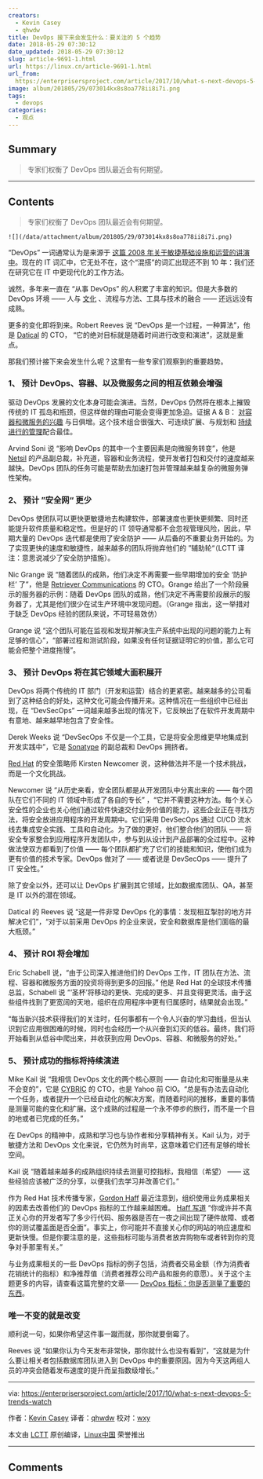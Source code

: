 ```yaml
---
creators:
  - Kevin Casey
  - qhwdw
title: DevOps 接下来会发生什么：要关注的 5 个趋势
date: 2018-05-29 07:30:12
date_updated: 2018-05-29 07:30:12
slug: article-9691-1.html
url: https://linux.cn/article-9691-1.html
url_from: 
  https://enterprisersproject.com/article/2017/10/what-s-next-devops-5-trends-watch
image: album/201805/29/073014kx8s8oa778ii8i7i.png
tags:
  - devops
categories:
  - 观点
---
```


## Summary

> 专家们权衡了 DevOps 团队最近会有何期望。

***

<!-- more -->

## Contents

> 
> 专家们权衡了 DevOps 团队最近会有何期望。
> 
> 
> 

`![](/data/attachment/album/201805/29/073014kx8s8oa778ii8i7i.png)`

“DevOps” 一词通常认为是来源于 [这篇 2008 年关于敏捷基础设施和运营的讲演中](http://www.jedi.be/presentations/agile-infrastructure-agile-2008.pdf)。现在的 IT 词汇中，它无处不在，这个“混搭”的词汇出现还不到 10 年：我们还在研究它在 IT 中更现代化的工作方法。

诚然，多年来一直在 “从事 DevOps” 的人积累了丰富的知识。但是大多数的 DevOps 环境 —— 人与 [文化](https://enterprisersproject.com/article/2017/9/5-ways-nurture-devops-culture) 、流程与方法、工具与技术的融合 —— 还远远没有成熟。

更多的变化即将到来。Robert Reeves 说 “DevOps 是一个过程，一种算法”，他是 [Datical](https://www.datical.com/) 的 CTO， “它的绝对目标就是随着时间进行改变和演进”，这就是重点。

那我们预计接下来会发生什么呢？这里有一些专家们观察到的重要趋势。

### 1、 预计 DevOps、容器、以及微服务之间的相互依赖会增强

驱动 DevOps 发展的文化本身可能会演进。当然，DevOps 仍然将在根本上摧毁传统的 IT 孤岛和瓶颈，但这样做的理由可能会变得更加急迫。证据 A & B： [对容器和微服务的兴趣](https://enterprisersproject.com/article/2017/9/microservices-and-containers-6-things-know-start-time) 与日俱增。这个技术组合很强大、可连续扩展、与规划和 [持续进行的管理](https://enterprisersproject.com/article/2017/10/microservices-and-containers-6-management-tips-long-haul)配合最佳。

Arvind Soni 说 “影响 DevOps 的其中一个主要因素是向微服务转变”，他是 [Netsil](https://netsil.com/) 的产品副总裁，补充道，容器和业务流程，使开发者打包和交付的速度越来越快。DevOps 团队的任务可能是帮助去加速打包并管理越来越复杂的微服务弹性架构。

### 2、 预计 ”安全网“ 更少

DevOps 使团队可以更快更敏捷地去构建软件，部署速度也更快更频繁、同时还能提升软件质量和稳定性。但是好的 IT 领导通常都不会忽视管理风险，因此，早期大量的 DevOps 迭代都是使用了安全防护 —— 从后备的不重要业务开始的。为了实现更快的速度和敏捷性，越来越多的团队将抛弃他们的 ”辅助轮“（LCTT 译注：意思说减少了安全防护措施）。

Nic Grange 说 “随着团队的成熟，他们决定不再需要一些早期增加的安全 ‘防护栏’ 了”，他是 [Retriever Communications](http://retrievercommunications.com/) 的 CTO。Grange 给出了一个阶段展示的服务器的示例：随着 DevOps 团队的成熟，他们决定不再需要阶段展示的服务器了，尤其是他们很少在试生产环境中发现问题。（Grange 指出，这一举措对于缺乏 DevOps 经验的团队来说，不可轻易效仿）

Grange 说 “这个团队可能在监视和发现并解决生产系统中出现的问题的能力上有足够的信心”，“部署过程和测试阶段，如果没有任何证据证明它的价值，那么它可能会把整个进度拖慢”。

### 3、 预计 DevOps 将在其它领域大面积展开

DevOps 将两个传统的 IT 部门（开发和运营）结合的更紧密。越来越多的公司看到了这种结合的好处，这种文化可能会传播开来。这种情况在一些组织中已经出现，在 “DevSecOps” 一词越来越多出现的情况下，它反映出了在软件开发周期中有意地、越来越早地包含了安全性。

Derek Weeks 说 “DevSecOps 不仅是一个工具，它是将安全思维更早地集成到开发实践中”，它是 [Sonatype](https://www.sonatype.com/) 的副总裁和 DevOps 拥挤者。

[Red Hat](https://www.redhat.com/en/) 的安全策略师 Kirsten Newcomer 说，这种做法并不是一个技术挑战，而是一个文化挑战。

Newcomer 说 “从历史来看，安全团队都是从开发团队中分离出来的 —— 每个团队在它们不同的 IT 领域中形成了各自的专长” ，“它并不需要这种方法。每个关心安全性的企业也关心他们通过软件快速交付业务价值的能力，这些企业正在寻找方法，将安全放进应用程序的开发周期中。它们采用 DevSecOps 通过 CI/CD 流水线去集成安全实践、工具和自动化。为了做的更好，他们整合他们的团队 —— 将安全专家整合到应用程序开发团队中，参与到从设计到产品部署的全过程中。这种做法使双方都看到了价值 —— 每个团队都扩充了它们的技能和知识，使他们成为更有价值的技术专家。DevOps 做对了 —— 或者说是 DevSecOps —— 提升了 IT 安全性。”

除了安全以外，还可以让 DevOps 扩展到其它领域，比如数据库团队、QA，甚至是 IT 以外的潜在领域。

Datical 的 Reeves 说 “这是一件非常 DevOps 化的事情：发现相互掣肘的地方并解决它们”，“对于以前采用 DevOps 的企业来说，安全和数据库是他们面临的最大瓶颈。”

### 4、 预计 ROI 将会增加

Eric Schabell 说，“由于公司深入推进他们的 DevOps 工作，IT 团队在方法、流程、容器和微服务方面的投资将得到更多的回报。” 他是 Red Hat 的全球技术传播总监，Schabell 说 “‘圣杯’将移动的更快、完成的更多、并且变得更灵活。由于这些组件找到了更宽阔的天地，组织在应用程序中更有归属感时，结果就会出现。”

“每当新兴技术获得我们的关注时，任何事都有一个令人兴奋的学习曲线，但当认识到它应用很困难的时候，同时也会经历一个从兴奋到幻灭的低谷。最终，我们将开始看到从低谷中爬出来，并收获到应用 DevOps、容器、和微服务的好处。”

### 5、 预计成功的指标将持续演进

Mike Kail 说 “我相信 DevOps 文化的两个核心原则 —— 自动化和可衡量是从来不会变的”，它是 [CYBRIC](https://www.cybric.io/) 的 CTO，也是 Yahoo 前 CIO。“总是有办法去自动化一个任务，或者提升一个已经自动化的解决方案，而随着时间的推移，重要的事情是测量可能的变化和扩展。这个成熟的过程是一个永不停步的旅行，而不是一个目的地或者已完成的任务。”

在 DevOps 的精神中，成熟和学习也与协作者和分享精神有关。Kail 认为，对于敏捷方法和 DevOps 文化来说，它仍然为时尚早，这意味着它们还有足够的增长空间。

Kail 说 “随着越来越多的成熟组织持续去测量可控指标，我相信（希望） —— 这些经验应该被广泛的分享，以便我们去学习并改善它们。”

作为 Red Hat 技术传播专家，[Gordon Haff](https://enterprisersproject.com/user/gordon-haff) 最近注意到，组织使用业务成果相关的因素去改善他们的 DevOps 指标的工作越来越困难。 [Haff 写道](https://enterprisersproject.com/article/2017/7/devops-metrics-are-you-measuring-what-matters) “你或许并不真正关心你的开发者写了多少行代码、服务器是否在一夜之间出现了硬件故障、或者你的测试覆盖面是否全面”。事实上，你可能并不直接关心你的网站的响应速度和更新快慢。但是你要注意的是，这些指标可能与消费者放弃购物车或者转到你的竞争对手那里有关。”

与业务成果相关的一些 DevOps 指标的例子包括，消费者交易金额（作为消费者花销统计的指标）和净推荐值（消费者推荐公司产品和服务的意愿）。关于这个主题更多的内容，请查看这篇完整的文章—— [DevOps 指标：你是否测量了重要的东西](https://enterprisersproject.com/article/2017/7/devops-metrics-are-you-measuring-what-matters)。

### 唯一不变的就是改变

顺利说一句，如果你希望这件事一蹴而就，那你就要倒霉了。

Reeves 说 “如果你认为今天发布非常快，那你就什么也没有看到”，“这就是为什么要让相关者包括数据库团队进入到 DevOps 中的重要原因。因为今天这两组人员的冲突会随着发布速度的提升而呈指数级增长。”

---

via: <https://enterprisersproject.com/article/2017/10/what-s-next-devops-5-trends-watch>

作者：[Kevin Casey](https://enterprisersproject.com/user/kevin-casey) 译者：[qhwdw](https://github.com/qhwdw) 校对：[wxy](https://github.com/wxy)

本文由 [LCTT](https://github.com/LCTT/TranslateProject) 原创编译，[Linux中国](https://linux.cn/) 荣誉推出

***

## Comments
